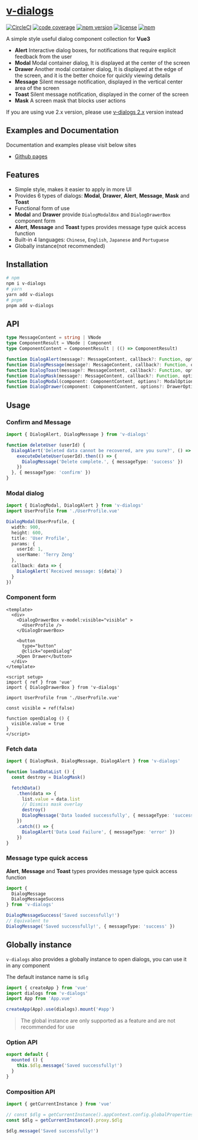 # [v-dialogs](https://terryz.github.io/docs-vue3/dialog/)
<!-- &middot; -->
[![CircleCI](https://circleci.com/gh/TerryZ/v-dialogs/tree/master.svg?style=svg)](https://circleci.com/gh/TerryZ/v-dialogs/tree/master)
[![code coverage](https://codecov.io/gh/TerryZ/v-dialogs/branch/master/graph/badge.svg)](https://codecov.io/gh/TerryZ/v-dialogs)
[![npm version](https://img.shields.io/npm/v/v-dialogs.svg)](https://www.npmjs.com/package/v-dialogs)
[![license](https://img.shields.io/badge/license-MIT-brightgreen.svg)](https://mit-license.org/)
[![npm](https://img.shields.io/npm/dy/v-dialogs.svg)](https://www.npmjs.com/package/v-dialogs)

A simple style useful dialog component collection for **Vue3**

- **Alert** Interactive dialog boxes, for notifications that require explicit feedback from the user
- **Modal** Modal container dialog, It is displayed at the center of the screen
- **Drawer** Another modal container dialog, It is displayed at the edge of the screen, and it is the better choice for quickly viewing details
- **Message** Silent message notification, displayed in the vertical center area of ​​the screen
- **Toast** Silent message notification, displayed in the corner of the screen
- **Mask** A screen mask that blocks user actions

If you are using vue 2.x version, please use [v-dialogs 2.x](https://github.com/TerryZ/v-dialogs/tree/dev-vue-2) version instead

## Examples and Documentation

Documentation and examples please visit below sites

- [Github pages](https://terryz.github.io/docs-vue3/dialog/)

## Features

- Simple style, makes it easier to apply in more UI
- Provides 6 types of dialogs: **Modal**, **Drawer**, **Alert**, **Message**, **Mask** and **Toast**
- Functional form of use
- **Modal** and **Drawer** provide `DialogModalBox` and `DialogDrawerBox` component form
- **Alert**, **Message** and **Toast** types provides message type quick access function
- Built-in 4 languages: `Chinese`, `English`, `Japanese` and `Portuguese`
- Globally instance(not recommended)

## Installation

```sh
# npm
npm i v-dialogs
# yarn
yarn add v-dialogs
# pnpm
pnpm add v-dialogs
```

## API

```ts
type MessageContent = string | VNode
type ComponentResult = VNode | Component
type ComponentContent = ComponentResult | (() => ComponentResult)

function DialogAlert(message?: MessageContent, callback?: Function, options?: AlertOptions): Function
function DialogMessage(message?: MessageContent, callback?: Function, options?: MessageOptions): Function
function DialogToast(message?: MessageContent, callback?: Function, options?: ToastOptions): Function
function DialogMask(message?: MessageContent, callback?: Function, options?: MaskOptions): Function
function DialogModal(component: ComponentContent, options?: ModalOptions): Function
function DialogDrawer(component: ComponentContent, options?: DrawerOptions): Function
```

## Usage

### Confirm and Message

```ts
import { DialogAlert, DialogMessage } from 'v-dialogs'

function deleteUser (userId) {
  DialogAlert('Deleted data cannot be recovered, are you sure?', () => {
    executeDeleteUser(userId).then(() => {
      DialogMessage('Delete complete.', { messageType: 'success' })
    })
  }, { messageType: 'confirm' })
}
```

### Modal dialog

```ts
import { DialogModal, DialogAlert } from 'v-dialogs'
import UserProfile from './UserProfile.vue'

DialogModal(UserProfile, {
  width: 900,
  height: 600,
  title: 'User Profile',
  params: {
    userId: 1,
    userName: 'Terry Zeng'
  },
  callback: data => {
    DialogAlert(`Received message: ${data}`)
  }
})
```

### Component form

```vue
<template>
  <div>
    <DialogDrawerBox v-model:visible="visible" >
      <UserProfile />
    </DialogDrawerBox>

    <button
      type="button"
      @click="openDialog"
    >Open Drawer</button>
  </div>
</template>

<script setup>
import { ref } from 'vue'
import { DialogDrawerBox } from 'v-dialogs'

import UserProfile from './UserProfile.vue'

const visible = ref(false)

function openDialog () {
  visible.value = true
}
</script>
```

### Fetch data

```ts
import { DialogMask, DialogMessage, DialogAlert } from 'v-dialogs'

function loadDataList () {
  const destroy = DialogMask()

  fetchData()
    .then(data => {
      list.value = data.list
      // Dismiss mask overlay
      destroy()
      DialogMessage('Data loaded successfully', { messageType: 'success' })
    })
    .catch(() => {
      DialogAlert('Data Load Failure', { messageType: 'error' })
    })
}
```

### Message type quick access

**Alert**, **Message** and **Toast** types provides message type quick access function

```ts
import {
  DialogMessage
  DialogMessageSuccess
} from 'v-dialogs'

DialogMessageSuccess('Saved successfully!')
// Equivalent to
DialogMessage('Saved successfully!', { messageType: 'success' })
```

## Globally instance

`v-dialogs` also provides a globally instance to open dialogs, you can use it in any component

The default instance name is `$dlg`

```js
import { createApp } from 'vue'
import dialogs from 'v-dialogs'
import App from 'App.vue'

createApp(App).use(dialogs).mount('#app')
```

> The global instance are only supported as a feature and are not recommended for use

### Option API

```js
export default {
  mounted () {
    this.$dlg.message('Saved successfully!')
  }
}
```

### Composition API

```js
import { getCurrentInstance } from 'vue'

// const $dlg = getCurrentInstance().appContext.config.globalProperties.$dlg
const $dlg = getCurrentInstance().proxy.$dlg

$dlg.message('Saved successfully!')
```
